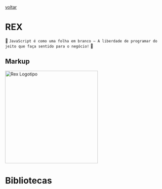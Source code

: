 [voltar](../README.md)

REX
======
:star2: `JavaScript é como uma folha em branco – A liberdade de programar do jeito que faça sentido para o negócio!` :star2:

## Markup
<img src="https://github.com/oneOffJS/rex.community/raw/master/rex.png" alt="Rex Logotipo" width="300" height="300" />

<!-- Estruturas de comunicação. Funções especializadas em Pub/Sub. -->

# Bibliotecas

<!-- ## markup
  ```bash
  ``` -->
